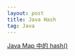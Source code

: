 ```yaml
---
layout: post
title: Java Hash
tag: Java
---
```


[Java Map 中的 hash()](https://juejin.im/post/5ab99afff265da23a2291dee)